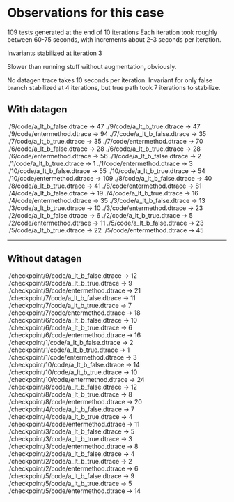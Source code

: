 # Observations for this case

109 tests generated at the end of 10 iterations
Each iteration took roughly between 60-75 seconds, with increments about 2-3 seconds per iteration.

Invariants stabilized at iteration 3

Slower than running stuff without augmentation, obviously.

No datagen trace takes 10 seconds per iteration.
Invariant for only false branch stabilized at 4 iterations, but true path took 7 iterations to stabilize.

## With datagen
./9/code/a_lt_b_false.dtrace ->       47
./9/code/a_lt_b_true.dtrace ->       47
./9/code/entermethod.dtrace ->       94
./7/code/a_lt_b_false.dtrace ->       35
./7/code/a_lt_b_true.dtrace ->       35
./7/code/entermethod.dtrace ->       70
./6/code/a_lt_b_false.dtrace ->       28
./6/code/a_lt_b_true.dtrace ->       28
./6/code/entermethod.dtrace ->       56
./1/code/a_lt_b_false.dtrace ->        2
./1/code/a_lt_b_true.dtrace ->        1
./1/code/entermethod.dtrace ->        3
./10/code/a_lt_b_false.dtrace ->       55
./10/code/a_lt_b_true.dtrace ->       54
./10/code/entermethod.dtrace ->      109
./8/code/a_lt_b_false.dtrace ->       40
./8/code/a_lt_b_true.dtrace ->       41
./8/code/entermethod.dtrace ->       81
./4/code/a_lt_b_false.dtrace ->       19
./4/code/a_lt_b_true.dtrace ->       16
./4/code/entermethod.dtrace ->       35
./3/code/a_lt_b_false.dtrace ->       13
./3/code/a_lt_b_true.dtrace ->       10
./3/code/entermethod.dtrace ->       23
./2/code/a_lt_b_false.dtrace ->        6
./2/code/a_lt_b_true.dtrace ->        5
./2/code/entermethod.dtrace ->       11
./5/code/a_lt_b_false.dtrace ->       23
./5/code/a_lt_b_true.dtrace ->       22
./5/code/entermethod.dtrace ->       45

---

## Without datagen
./checkpoint/9/code/a_lt_b_false.dtrace ->       12
./checkpoint/9/code/a_lt_b_true.dtrace ->        9
./checkpoint/9/code/entermethod.dtrace ->       21
./checkpoint/7/code/a_lt_b_false.dtrace ->       11
./checkpoint/7/code/a_lt_b_true.dtrace ->        7
./checkpoint/7/code/entermethod.dtrace ->       18
./checkpoint/6/code/a_lt_b_false.dtrace ->       10
./checkpoint/6/code/a_lt_b_true.dtrace ->        6
./checkpoint/6/code/entermethod.dtrace ->       16
./checkpoint/1/code/a_lt_b_false.dtrace ->        2
./checkpoint/1/code/a_lt_b_true.dtrace ->        1
./checkpoint/1/code/entermethod.dtrace ->        3
./checkpoint/10/code/a_lt_b_false.dtrace ->       14
./checkpoint/10/code/a_lt_b_true.dtrace ->       10
./checkpoint/10/code/entermethod.dtrace ->       24
./checkpoint/8/code/a_lt_b_false.dtrace ->       12
./checkpoint/8/code/a_lt_b_true.dtrace ->        8
./checkpoint/8/code/entermethod.dtrace ->       20
./checkpoint/4/code/a_lt_b_false.dtrace ->        7
./checkpoint/4/code/a_lt_b_true.dtrace ->        4
./checkpoint/4/code/entermethod.dtrace ->       11
./checkpoint/3/code/a_lt_b_false.dtrace ->        5
./checkpoint/3/code/a_lt_b_true.dtrace ->        3
./checkpoint/3/code/entermethod.dtrace ->        8
./checkpoint/2/code/a_lt_b_false.dtrace ->        4
./checkpoint/2/code/a_lt_b_true.dtrace ->        2
./checkpoint/2/code/entermethod.dtrace ->        6
./checkpoint/5/code/a_lt_b_false.dtrace ->        9
./checkpoint/5/code/a_lt_b_true.dtrace ->        5
./checkpoint/5/code/entermethod.dtrace ->       14